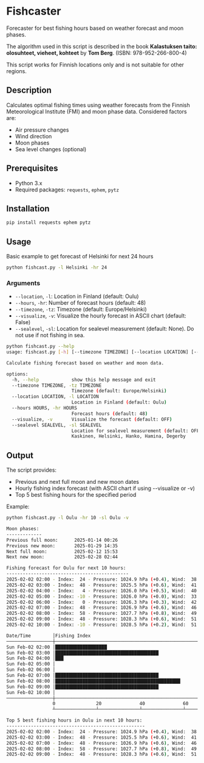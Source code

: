 # Fishcaster
Forecaster for best fishing hours based on weather forecast and moon phases.

The algorithm used in this script is described in the book **Kalastuksen taito: 
olosuhteet, vieheet, kohteet** by **Tom Berg**. 
(ISBN: 978-952-266-800-4)

This script works for Finnish locations only and is not suitable for other regions.

## Description
Calculates optimal fishing times using weather forecasts from the Finnish Meteorological Institute (FMI) and moon phase data. 
Considered factors are:
- Air pressure changes
- Wind direction
- Moon phases
- Sea level changes (optional)

## Prerequisites
- Python 3.x
- Required packages: `requests`, `ephem`, `pytz`

## Installation
```bash
pip install requests ephem pytz
```
## Usage
Basic example to get forecast of Helsinki for next 24 hours
```bash
python fishcast.py -l Helsinki -hr 24
```

### Arguments
- `--location`, `-l`: Location in Finland (default: Oulu)
- `--hours`, `-hr`: Number of forecast hours (default: 48)
- `--timezone`, `-tz`: Timezone (default: Europe/Helsinki)
- `--visualize`, `-v`: Visualize the hourly forecast in ASCII chart (default: False)
- `--sealevel`, `-sl`: Location for sealevel measurement (default: None). Do not use if not fishing in sea.

```bash
python fishcast.py --help
usage: fishcast.py [-h] [--timezone TIMEZONE] [--location LOCATION] [--hours HOURS] [--visualize] [--sealevel SEALEVEL]

Calculate fishing forecast based on weather and moon data.

options:
  -h, --help            show this help message and exit
  --timezone TIMEZONE, -tz TIMEZONE
                        Timezone (default: Europe/Helsinki)
  --location LOCATION, -l LOCATION
                        Location in Finland (default: Oulu)
  --hours HOURS, -hr HOURS
                        Forecast hours (default: 48)
  --visualize, -v       Visualize the forecast (default: OFF)
  --sealevel SEALEVEL, -sl SEALEVEL
                        Location for sealevel measurement (default: OFF) Possible values: Pietarsaari, Kemi, Porvoo, Vaasa, Turku, Rauma, Raahe, Oulu, Mantyluoto,      
                        Kaskinen, Helsinki, Hanko, Hamina, Degerby
```	

## Output
The script provides:
- Previous and next full moon and new moon dates
- Hourly fishing index forecast (with ASCII chart if using --visualize or -v)
- Top 5 best fishing hours for the specified period


Example:
```bash
python fishcast.py -l Oulu -hr 10 -sl Oulu -v 

Moon phases:
-------------
Previous full moon:      2025-01-14 00:26
Previous new moon:       2025-01-29 14:35
Next full moon:          2025-02-12 15:53
Next new moon:           2025-02-28 02:44

Fishing forecast for Oulu for next 10 hours:
---------------------------------------------
2025-02-02 02:00 - Index:  24 - Pressure: 1024.9 hPa (+0.4), Wind:  38.0° (4.5 m/s) Sealevel: 4.6 cm (+0.0)
2025-02-02 03:00 - Index:  48 - Pressure: 1025.5 hPa (+0.6), Wind:  41.0° (4.5 m/s) Sealevel: 3.6 cm (-1.0)
2025-02-02 04:00 - Index:   4 - Pressure: 1026.0 hPa (+0.5), Wind:  40.0° (4.3 m/s) Sealevel: -2.4 cm (-6.0)
2025-02-02 05:00 - Index: -10 - Pressure: 1026.0 hPa (+0.0), Wind:  33.0° (5.0 m/s) Sealevel: -6.4 cm (-4.0)
2025-02-02 06:00 - Index:   0 - Pressure: 1026.3 hPa (+0.3), Wind:  42.0° (5.1 m/s) Sealevel: -6.4 cm (+0.0)
2025-02-02 07:00 - Index:  48 - Pressure: 1026.9 hPa (+0.6), Wind:  46.0° (5.2 m/s) Sealevel: -4.4 cm (+2.0)
2025-02-02 08:00 - Index:  58 - Pressure: 1027.7 hPa (+0.8), Wind:  49.0° (5.3 m/s) Sealevel: -1.4 cm (+3.0)
2025-02-02 09:00 - Index:  48 - Pressure: 1028.3 hPa (+0.6), Wind:  51.0° (6.1 m/s) Sealevel: -3.4 cm (-2.0)
2025-02-02 10:00 - Index: -10 - Pressure: 1028.5 hPa (+0.2), Wind:  51.0° (5.9 m/s) Sealevel: -8.4 cm (-5.0)

Date/Time        │Fishing Index
─────────────────┼────────────────────────────────────────────────────────────────────────────────
Sun Feb-02 02:00 │███████████████████
Sun Feb-02 03:00 │██████████████████████████████████████
Sun Feb-02 04:00 │███
Sun Feb-02 05:00 │
Sun Feb-02 06:00 │
Sun Feb-02 07:00 │██████████████████████████████████████
Sun Feb-02 08:00 │██████████████████████████████████████████████
Sun Feb-02 09:00 │██████████████████████████████████████
Sun Feb-02 10:00 │
─────────────────┼────────────────────────────────────────────────────────────────────────────────
                 0               20              40              60              80              100
                 ┴───────────────┴───────────────┴───────────────┴───────────────┴───────────────┴

Top 5 best fishing hours in Oulu in next 10 hours:
---------------------------------------------------
2025-02-02 02:00 - Index:  24 - Pressure: 1024.9 hPa (+0.4), Wind:  38.0° (4.5 m/s) Sealevel: 4.6 cm (+0.0)
2025-02-02 03:00 - Index:  48 - Pressure: 1025.5 hPa (+0.6), Wind:  41.0° (4.5 m/s) Sealevel: 3.6 cm (-1.0)
2025-02-02 07:00 - Index:  48 - Pressure: 1026.9 hPa (+0.6), Wind:  46.0° (5.2 m/s) Sealevel: -4.4 cm (+2.0)
2025-02-02 08:00 - Index:  58 - Pressure: 1027.7 hPa (+0.8), Wind:  49.0° (5.3 m/s) Sealevel: -1.4 cm (+3.0)
2025-02-02 09:00 - Index:  48 - Pressure: 1028.3 hPa (+0.6), Wind:  51.0° (6.1 m/s) Sealevel: -3.4 cm (-2.0)
```